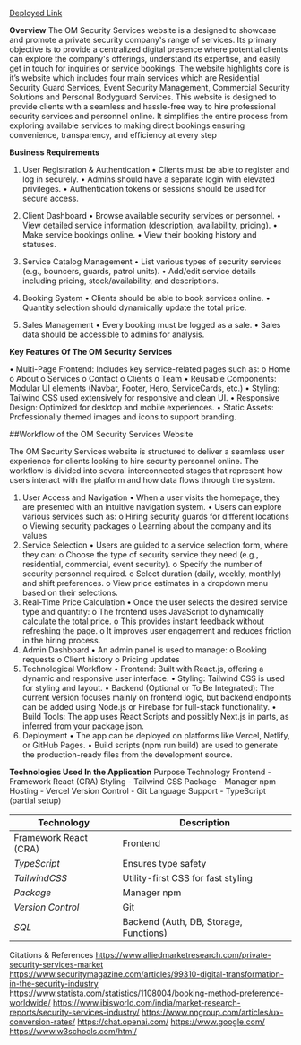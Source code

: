 [Deployed Link](https://client-rust-phi.vercel.app/)


**Overview**
The OM Security Services website is a  designed to showcase and promote a private security company's range of services. Its primary objective is to provide a centralized digital presence where potential clients can explore the company's offerings, understand its expertise, and easily get in touch for inquiries or service bookings. The website highlights core is it’s website which includes four main services which are Residential Security Guard Services, Event Security Management, Commercial Security Solutions and Personal Bodyguard Services. This website is designed to provide clients with a seamless and hassle-free way to hire professional security services and personnel online. It simplifies the entire process from exploring available services to making direct bookings ensuring convenience, transparency, and efficiency at every step 


**Business Requirements**

1. User Registration & Authentication
•	Clients must be able to register and log in securely.
•	Admins should have a separate login with elevated privileges.
•	Authentication tokens or sessions should be used for secure access.

 3. Client Dashboard
•	Browse available security services or personnel.
•	View detailed service information (description, availability, pricing).
•	Make service bookings online.
•	View their booking history and statuses.

5. Service Catalog Management
•	List various types of security services (e.g., bouncers, guards, patrol units).
•	Add/edit service details including pricing, stock/availability, and descriptions.

7. Booking System
•	Clients should be able to book services online.
•	Quantity selection should dynamically update the total price.

 8. Sales Management
•	Every booking must be logged as a sale.
•	Sales data should be accessible to admins for analysis.

**Key Features Of The OM Security Services**

•	Multi-Page Frontend: Includes key service-related pages such as:
o	Home
o	About
o	Services
o	Contact
o	Clients
o	Team
•	Reusable Components: Modular UI elements (Navbar, Footer, Hero, ServiceCards, etc.)
•	Styling: Tailwind CSS used extensively for responsive and clean UI.
•	Responsive Design: Optimized for desktop and mobile experiences.
•	Static Assets: Professionally themed images and icons to support branding.


##Workflow of the OM Security Services Website

The OM Security Services website is structured to deliver a seamless user experience for clients looking to hire security personnel online. The workflow is divided into several interconnected stages that represent how users interact with the platform and how data flows through the system.

1. User Access and Navigation
•	When a user visits the homepage, they are presented with an intuitive navigation system.
•	Users can explore various services such as:
o	Hiring security guards for different locations
o	Viewing security packages
o	Learning about the company and its values
2. Service Selection
•	Users are guided to a service selection form, where they can:
o	Choose the type of security service they need (e.g., residential, commercial, event security).
o	Specify the number of security personnel required.
o	Select duration (daily, weekly, monthly) and shift preferences.
o	View price estimates in a dropdown menu based on their selections.
3. Real-Time Price Calculation
•	Once the user selects the desired service type and quantity:
o	The frontend uses JavaScript to dynamically calculate the total price.
o	This provides instant feedback without refreshing the page.
o	It improves user engagement and reduces friction in the hiring process.
5. Admin Dashboard 
•	An admin panel is used to manage:
o	Booking requests
o	Client history
o	Pricing updates
6. Technological Workflow
•	Frontend: Built with React.js, offering a dynamic and responsive user interface.
•	Styling: Tailwind CSS is used for styling and layout.
•	Backend (Optional or To Be Integrated): The current version focuses mainly on frontend logic, but backend endpoints can be added using Node.js or Firebase for full-stack functionality.
•	Build Tools: The app uses React Scripts and possibly Next.js in parts, as inferred from your package.json.
7. Deployment
•	The app can be deployed on platforms like Vercel, Netlify, or GitHub Pages.
•	Build scripts (npm run build) are used to generate the production-ready files from the development source.

**Technologies Used In the Application**
Purpose	 Technology
Frontend  - Framework	React (CRA)
Styling	 - Tailwind CSS
Package - Manager	npm
Hosting -	Vercel
Version Control	- Git
Language Support	- TypeScript (partial setup)

| Technology   | Description |
|--------------|-------------|
| Framework	React (CRA) | Frontend |
| *TypeScript* | Ensures type safety |
| *TailwindCSS* | Utility-first CSS for fast styling |
| *Package* | Manager npm |
| *Version Control* | Git |
| *SQL* | Backend  (Auth, DB, Storage, Functions) |


Citations & References
https://www.alliedmarketresearch.com/private-security-services-market
https://www.securitymagazine.com/articles/99310-digital-transformation-in-the-security-industry
https://www.statista.com/statistics/1108004/booking-method-preference-worldwide/
https://www.ibisworld.com/india/market-research-reports/security-services-industry/
https://www.nngroup.com/articles/ux-conversion-rates/
https://chat.openai.com/
https://www.google.com/
https://www.w3schools.com/html/



